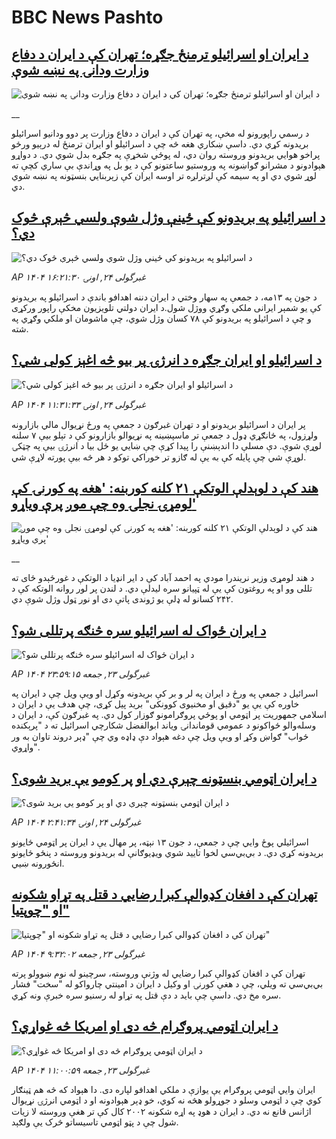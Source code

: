 # BBC News Pashto## [د ایران او اسرائیلو ترمنځ جګړه؛ تهران کې د ایران د دفاع وزارت ودانۍ په نښه شوې](https://www.bbc.co.uk/pashto/live/c8xgz07qqdgt?at_campaign=githubrss)![د ایران او اسرائیلو ترمنځ جګړه؛ تهران کې د ایران د دفاع وزارت ودانۍ په نښه شوې](https://ichef.bbci.co.uk/ace/standard/240/cpsprodpb/6eba/live/9b72e720-4977-11f0-bbaa-4bc03e0665b7.jpg)__د رسمي راپورونو له مخې، په تهران کې د ایران د دفاع وزارت پر دوو ودانیو اسرائیلو بریدونه کړي دي. داسې ښکاري هغه څه چې د اسرائیلو او ایران ترمنځ له درېیو ورځو پراخو هوايي بریدونو وروسته روان دي، له پوځي شخړې په جګړه بدل شوي دي. د دواړو هېوادونو د مشرانو ګواښونه په وروستیو ساعتونو کې د یو بل په وړاندې بې ساري کچې ته لوړ شوي دي او په سیمه کې لږترلږه تر اوسه ایران کې زېربنایي بنسټونه په نښه شوي دي.## [د اسرائیلو په بریدونو کې ځینې وژل شوې ولسي څېرې څوک دي؟](https://www.bbc.com/pashto/articles/c3v5gq79pnno?at_campaign=githubrss)![د اسرائیلو په بریدونو کې ځینې وژل شوې ولسي څېرې څوک دي؟](https://ichef.bbci.co.uk/ace/standard/240/cpsprodpb/698e/live/217b2480-4938-11f0-9471-e380f647874e.jpg)_AP ۱۴۰۴ غبرگولی ۲۴, اونۍ ۱۶:۲۱:۳۰_د جون په ۱۳مه، د جمعې په سهار وختي د ایران دننه اهدافو باندې د اسرائیلو په بریدونو کې یو شمېر ایرانی ملکي وګړي ووژل شول.د ایران دولتي تلویزیون مخکې راپور ورکړی و چې د اسرائیلو په بریدونو کې ۷۸ کسان وژل شوي، چې ماشومان او ملکي وګړي په شته.## [د اسرائیلو او ایران جګړه د انرژۍ پر بیو څه اغېز کولی شي؟](https://www.bbc.com/pashto/articles/cq85l1p8v7vo?at_campaign=githubrss)![د اسرائیلو او ایران جګړه د انرژۍ پر بیو څه اغېز کولی شي؟](https://ichef.bbci.co.uk/ace/standard/240/cpsprodpb/7242/live/ffee2e00-490c-11f0-84b6-6bf0f66205f1.png)_AP ۱۴۰۴ غبرگولی ۲۴, اونۍ ۱۱:۳۱:۳۳_پر ایران د اسرائیلو بریدونو او د تهران غبرګون د جمعې په ورځ نړیوال مالي بازارونه ولړزول، په ځانګړي ډول د جمعې تر ماسپښینه په نړیوالو بازارونو کې د تېلو بیې ۷ سلنه لوړې شوې.
دې مسلې دا اندېښنې را پیدا کړې چې ښايي یو ځل بیا د انرژۍ بیې په چټکۍ لوړې شي چې پایله کې به یې له ګازو تر خوراکي توکو د هر څه بیې پورته لاړې شي.## [هند کې د لوېدلې الوتکې ۲۱ کلنه کوربنه: 'هغه په ​​کورنۍ کې لومړۍ نجلۍ وه چې موږ پرې ویاړو'](https://www.bbc.co.uk/pashto/live/c5yxn5w16ppt?at_campaign=githubrss)![هند کې د لوېدلې الوتکې ۲۱ کلنه کوربنه: 'هغه په ​​کورنۍ کې لومړۍ نجلۍ وه چې موږ پرې ویاړو'](https://ichef.bbci.co.uk/ace/standard/240/cpsprodpb/1117/live/7c657330-48d6-11f0-84b6-6bf0f66205f1.jpg)__د هند لومړی وزیر نریندرا مودي په احمد آباد کې د ایر انډیا د الوتکې د غورځېدو ځای ته تللی وو او په روغتون کې یې له ټپیانو سره لیدلې دي. د لندن پر لور روانه الوتکه کې د ۲۴۲ کسانو له ډلې یو ژوندی پاتې دی او نور ټول وژل شوې دي.## [ د ایران ځواک له اسرائیلو سره څنګه پرتللی شو؟](https://www.bbc.com/pashto/articles/c9897gj3g02o?at_campaign=githubrss)![ د ایران ځواک له اسرائیلو سره څنګه پرتللی شو؟](https://ichef.bbci.co.uk/ace/standard/240/cpsprodpb/e1cd/live/2d171960-fd9f-11ee-a1bf-5ffd63527e26.png)_AP ۱۴۰۴ غبرگولی ۲۳, جمعه ۲۳:۵۹:۱۵_اسرائیل د جمعې په ورځ د ایران په لر و بر کې بریدونه وکړل او ویې ویل چې د ایران په خاوره کې یې یو "دقیق او مخنیوی کوونکی" برید پیل کړی، چې هدف یې د ایران د اسلامي جمهوریت پر اټومي او پوځي پروګرامونو ګوزار کول دي. په غبرګون کې، د ایران د وسله‌والو ځواکونو د عمومي قوماندانۍ ویاند ابوالفضل شکارچي اسرائیل ته د "پرېکنده ځواب" ګواښ وکړ او ویې ویل چې دغه هېواد دې ډاډه وي چې "ډېر دروند تاوان به ور واړوي".## [د ایران اټومي بنسټونه چېرې دي او پر کومو یې برید شوی؟](https://www.bbc.com/pashto/articles/czj4rppnp9zo?at_campaign=githubrss)![د ایران اټومي بنسټونه چېرې دي او پر کومو یې برید شوی؟](https://ichef.bbci.co.uk/ace/standard/240/cpsprodpb/eca2/live/87a42190-48b0-11f0-bbaa-4bc03e0665b7.jpg)_AP ۱۴۰۴ غبرگولی ۲۴, اونۍ ۲:۴۱:۳۴_اسرائیلي پوځ وایي چې د جمعې، د جون ۱۳ نېټه، پر مهال یې د ایران پر اټومي ځایونو بریدونه کړي دي. د بي‌بي‌‌سي لخوا تایید شوي ویډیوګانې له بریدونو وروسته د پنځو ځایونو انځورونه ښيي.## [تهران کې د افغان کډوالې کبرا رضايي د قتل په تړاو شکونه او "چوپتیا"](https://www.bbc.com/pashto/articles/c5yxn77nzdgo?at_campaign=githubrss)![تهران کې د افغان کډوالې کبرا رضايي د قتل په تړاو شکونه او "چوپتیا"](https://ichef.bbci.co.uk/ace/standard/240/cpsprodpb/0931/live/fe324730-46dd-11f0-9e29-496c47d2add7.jpg)_AP ۱۴۰۴ غبرگولی ۲۳, جمعه ۹:۳۲:۰۲_تهران کې د افغان کډوالې کبرا رضايي له وژنې وروسته، سرچینو له نوم ښوولو پرته بي‌بي‌سي ته ویلي، چې د هغې کورنۍ او وکیل د ایران د امینتي چارواکو له "سخت" فشار سره مخ دي. داسې چې باید د دې قتل په تړاو له رسنیو سره خبرې ونه کړي.## [د ایران اټومي پروګرام څه دی او امریکا څه غواړي؟](https://www.bbc.com/pashto/articles/c9w8g4d0kzqo?at_campaign=githubrss)![د ایران اټومي پروګرام څه دی او امریکا څه غواړي؟](https://ichef.bbci.co.uk/ace/standard/240/cpsprodpb/2232/live/e27e4e00-1756-11f0-8a1e-3ff815141b98.jpg)_AP ۱۴۰۴ غبرگولی ۲۳, جمعه ۱۱:۰۰:۵۹_ایران وايي اټومي پروګرام یې یوازې د ملکي اهدافو لپاره دی. دا هېواد که څه هم ټینګار کوي چې د اټومي وسلو د جوړولو هڅه نه کوي، خو ډېر هېوادونه او د اټومي انرژۍ نړیوال اژانس قانع نه دي. د ایران د هوډ په اړه شکونه ۲۰۰۲ کال کې تر هغې وروسته لا زیات شول چې د پټو اټومي تاسیساتو څرک یې ولګېد.